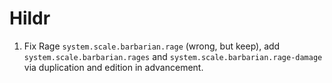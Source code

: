 # Hildr

1. Fix Rage `system.scale.barbarian.rage` (wrong, but keep), add `system.scale.barbarian.rages` and `system.scale.barbarian.rage-damage` via duplication and edition in advancement.